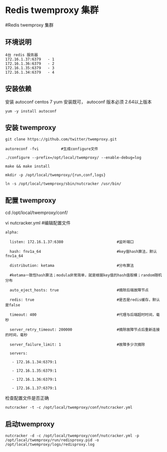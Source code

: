 # Redis twemproxy 集群



#Redis twemproxy 集群

## 环境说明

```
4台 redis 服务器
172.16.1.37:6379   - 1
172.16.1.36:6379   - 2
172.16.1.35:6379   - 3
172.16.1.34:6379   - 4
```
 

## 安装依赖

安装 autoconf 
centos 7 yum 安装既可， autoconf 版本必须 2.64以上版本

```
yum -y install autoconf
```
 
## 安装 twemproxy 

```
git clone https://github.com/twitter/twemproxy.git

autoreconf -fvi          #生成configure文件

./configure --prefix=/opt/local/twemproxy/ --enable-debug=log

make && make install

mkdir -p /opt/local/twemproxy/{run,conf,logs}

ln -s /opt/local/twemproxy/sbin/nutcracker /usr/bin/
```



## 配置 twemproxy


cd /opt/local/twemproxy/conf/


vi nutcracker.yml          #编辑配置文件

```
alpha:

  listen: 172.16.1.37:6380                        #监听端口

  hash: fnv1a_64                                  #key值hash算法，默认fnv1a_64

  distribution: ketama                            #分布算法      

  #ketama一致性hash算法；modula非常简单，就是根据key值的hash值取模；random随机分布

  auto_eject_hosts: true                          #摘除后端故障节点   

  redis: true                                     #是否是redis缓存，默认是false

  timeout: 400                                    #代理与后端超时时间，毫秒

  server_retry_timeout: 200000                    #摘除故障节点后重新连接的时间，毫秒

  server_failure_limit: 1                         #故障多少次摘除

  servers:

   - 172.16.1.34:6379:1 

   - 172.16.1.35:6379:1 

   - 172.16.1.36:6379:1 

   - 172.16.1.37:6379:1

```

检查配置文件是否正确 

```
nutcracker -t -c /opt/local/twemproxy/conf/nutcracker.yml       
```
 
## 启动twemproxy

```
nutcracker -d -c /opt/local/twemproxy/conf/nutcracker.yml -p /opt/local/twemproxy/run/redisproxy.pid -o /opt/local/twemproxy/logs/redisproxy.log
```


